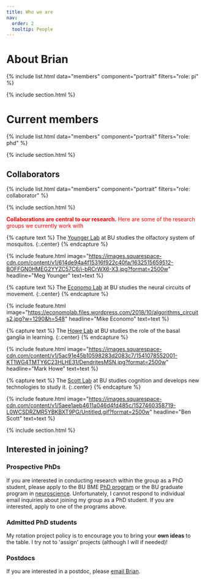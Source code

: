 ```yaml
---
title: Who we are
nav:
  order: 2
  tooltip: People
---
```


# <i class="fas fa-users"></i> About Brian

{%
  include list.html
  data="members"
  component="portrait"
  filters="role: pi"
%}

{% include section.html %}

# Current members

{%
  include list.html
  data="members"
  component="portrait"
  filters="role: phd"
%}

{% include section.html %}

## Collaborators

{%
  include list.html
  data="members"
  component="portrait"
  filters="role: collaborator"
%}

{% include section.html %}

**<span style="color:red">Collaborations are central to our research.</span>** <span style="color:red">Here are some of the research groups we currently work with</span>

{% capture text %}
The <a href="https://www.youngerlaboratory.org/">Younger Lab</a> at BU studies the olfactory system of mosquitos.
{:.center}
{% endcapture %}

{%
  include feature.html
  image="https://images.squarespace-cdn.com/content/v1/614de94a4f15316f922c40fa/1632515659512-BOFFGN0HMEG2YYZC57C6/i-bRCrWX6-X3.jpg?format=2500w"
  headline="Meg Younger"
  text=text
%}

{% capture text %}
The <a href="https://economolab.org/">Economo Lab</a> at BU studies the neural circuits of movement.
{:.center}
{% endcapture %}

{%
  include feature.html
  image="https://economolab.files.wordpress.com/2018/10/algorithms_circuits2.jpg?w=1290&h=548"
  headline="Mike Economo"
  text=text
%}

{% capture text %}
The <a href="https://www.howe-lab.org/">Howe Lab</a> at BU studies the role of the basal ganglia in learning.
{:.center}
{% endcapture %}

{%
  include feature.html
  image="https://images.squarespace-cdn.com/content/v1/5ac91e45b10598283d2083c7/1541078552001-KT1WG4TMTY6C23HLHE31/DendritesMSN.jpg?format=2500w"
  headline="Mark Howe"
  text=text
%}

{% capture text %}
The <a href="https://www.scottcognitionlab.com/">Scott Lab</a> at BU studies cognition and develops new technologies to study it.
{:.center}
{% endcapture %}

{%
  include feature.html
  image="https://images.squarespace-cdn.com/content/v1/5aee1aeb4611a046d4fd485c/1527460358719-L0WCSDRZMR5YBKBXT9PG/Untitled.gif?format=2500w"
  headline="Ben Scott"
  text=text
%}

{% include section.html %}

## Interested in joining?
### Prospective PhDs
If you are interested in conducting research within the group as a PhD student, please apply to the BU BME [PhD program](https://www.bu.edu/eng/academics/explore-degree-programs/phd-in-biomedical-engineering/) or the BU graduate program in [neuroscience](  https://www.bu.edu/neuro/academics/graduate/). Unfortunately, I cannot respond to individual email inquiries about joining my group as a PhD student. If you are interested, apply to one of the programs above. 

### Admitted PhD students
My rotation project policy is to encourage you to bring your **own ideas** to the table. I try not to 'assign' projects (although I will if needed)!

### Postdocs
If you are interested in a postdoc, please [email Brian](mailto:bddepasq@bu.edu).  

<!--- ## Funding

Our work is made possible by funding from several organizations.
{:.center}

{%
  include gallery.html
  style="square"

  image1="images/photo.jpg"
  link1="https://nasa.gov/"
  tooltip1="Cool Foundation"

%}
-->
